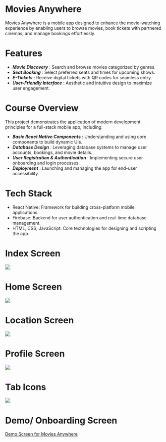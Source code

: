 # Movies Anywhere
Movies Anywhere is a mobile app designed to enhance the movie-watching experience by enabling users to browse movies, book tickets with partnered cinemas, and manage bookings effortlessly.

# Features
* ***Movie Discovery*** : Search and browse movies categorized by genres.
* ***Seat Booking*** : Select preferred seats and times for upcoming shows.
* ***E-Tickets*** : Receive digital tickets with QR codes for seamless entry.
* ***User-Friendly Interface*** : Aesthetic and intuitive design to maximize user engagement.

# Course Overview
This project demonstrates the application of modern development principles for a full-stack mobile app, including:
* ***Basic React Native Components*** : Understanding and using core components to build dynamic UIs.
* ***Database Design*** : Leveraging database systems to manage user accounts, bookings, and movie details.
* ***User Registration & Authentication*** : Implementing secure user onboarding and login processes.
* ***Deployment*** : Launching and managing the app for end-user accessibility.

# Tech Stack
* React Native: Framework for building cross-platform mobile applications.
* Firebase: Backend for user authentication and real-time database management.
* HTML, CSS, JavaScript: Core technologies for designing and scripting the app.

# Index Screen 
<img src="assets\index.jpg"> 

# Home Screen 
<img src="assets\home.jpg"> 

# Location Screen 
<img src="assets\location.jpg"> 

# Profile Screen 
<img src="assets\profile.jpg"> 

# Tab Icons
<img src="assets\tabs.png"> 

# Demo/ Onboarding Screen
[Demo Screen for Movies Anywhere]([https://drive.google.com/file/d/16ZBgIMRexRvVb8neBpksfz8R-K2XcRaM/view?usp=sharing](https://youtu.be/bX8YAXRD21I))


